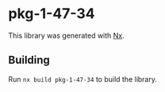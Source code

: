 # pkg-1-47-34

This library was generated with [Nx](https://nx.dev).

## Building

Run `nx build pkg-1-47-34` to build the library.
